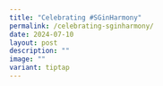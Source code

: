 ```yaml
---
title: "Celebrating #SGinHarmony"
permalink: /celebrating-sginharmony/
date: 2024-07-10
layout: post
description: ""
image: ""
variant: tiptap
---
```

